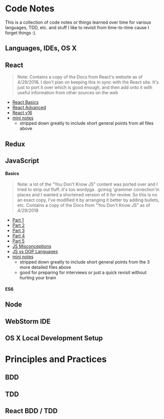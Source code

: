# Code Notes

This is a collection of code notes or things learned over time for various languages, TDD, etc. and stuff I like to revisit from time-to-time cause I forget things :).

## Languages, IDEs, OS X

## **React**
 >  Note: Contains a copy of the Docs from React's website as of 4/29/2018.  I don't plan on keeping this in sync with the React site.  It's just to port it over which is good enough, and then add onto it with useful information from other sources on the web

- [React Basics](react-basics.md)
- [React Advanced](react-advanced.md)
- [React v16](react-v16.md)
- [mini notes](react-mini.md)
    -  stripped down greatly to include short general points from all files above
## **Redux**
## **JavaScript**
#### **Basics**
>  Note: a lot of the "You Don't Know JS" content was ported over and I tried to strip out fluff..it's too wordyga .
       gcmsg 'grammer correction'in places and I wanted a shortened version of it for review.  So this is no an exact copy, I've modified it by arranging it better by adding bullets, etc. Contains a copy of the Docs from "You Don't Know JS" as of 4/29/2018
- [Part 1](js-basics-notes.md)
- [Part 2](js-basics-notes-2.md)
- [Part 3](js-basics-notes-3.md)
- [Part 4](js-basics-notes-4.md)
- [Part 5](js-basics-notes-5.md)
- [JS Misconceptions](js-misconceptions.md)
- [JS vs OOP Languages](js-misconceptions.md)
- [mini notes](js-basics-notes-mini.md)
    - stripped down greatly to include short general points from the 3 more detailed files above
    - good for preparing for interviews or just a quick revisit without hurting your brain
#### **ES6**
## **Node**
## **WebStorm IDE**
## **OS X Local Development Setup**

# Principles and Practices
## **BDD**
## **TDD**
## **React BDD / TDD**